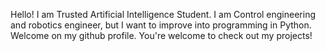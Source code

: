 Hello!
I am Trusted Artificial Intelligence Student. I am Control engineering and robotics engineer, but I want to improve into programming in Python. Welcome on my github profile. You're welcome to check out my projects!
